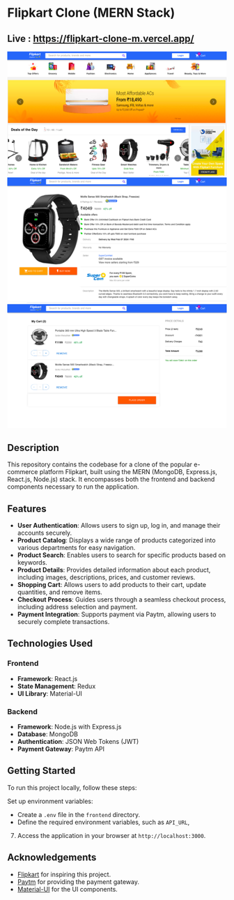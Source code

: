 
# Flipkart Clone (MERN Stack)
 ## Live : https://flipkart-clone-m.vercel.app/

 
![Flipkart Clone](./preview.png)
![Flipkart Clone](./details.png)
![Flipkart Clone](./cart.png)

## Description

This repository contains the codebase for a clone of the popular e-commerce platform Flipkart, built using the MERN (MongoDB, Express.js, React.js, Node.js) stack. It encompasses both the frontend and backend components necessary to run the application.

## Features

- **User Authentication**: Allows users to sign up, log in, and manage their accounts securely.
- **Product Catalog**: Displays a wide range of products categorized into various departments for easy navigation.
- **Product Search**: Enables users to search for specific products based on keywords.
- **Product Details**: Provides detailed information about each product, including images, descriptions, prices, and customer reviews.
- **Shopping Cart**: Allows users to add products to their cart, update quantities, and remove items.
- **Checkout Process**: Guides users through a seamless checkout process, including address selection and payment.
- **Payment Integration**: Supports payment via Paytm, allowing users to securely complete transactions.

## Technologies Used

### Frontend
- **Framework**: React.js
- **State Management**: Redux
- **UI Library**: Material-UI

### Backend
- **Framework**: Node.js with Express.js
- **Database**: MongoDB
- **Authentication**: JSON Web Tokens (JWT)
- **Payment Gateway**: Paytm API

## Getting Started

To run this project locally, follow these steps:




 Set up environment variables:

   - Create a `.env` file in the `frontend` directory.
   - Define the required environment variables, such as `API_URL`,


7. Access the application in your browser at `http://localhost:3000`.



## Acknowledgements

- [Flipkart](https://www.flipkart.com/) for inspiring this project.
- [Paytm](https://paytm.com/) for providing the payment gateway.
- [Material-UI](https://material-ui.com/) for the UI components.
```
